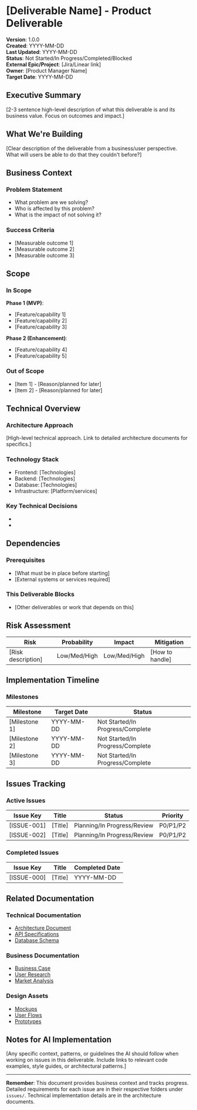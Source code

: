 # [Deliverable Name] - Product Deliverable

**Version**: 1.0.0  
**Created**: YYYY-MM-DD  
**Last Updated**: YYYY-MM-DD  
**Status**: Not Started/In Progress/Completed/Blocked  
**External Epic/Project**: [Jira/Linear link]  
**Owner**: [Product Manager Name]  
**Target Date**: YYYY-MM-DD  

## Executive Summary

[2-3 sentence high-level description of what this deliverable is and its business value. Focus on outcomes and impact.]

## What We're Building

[Clear description of the deliverable from a business/user perspective. What will users be able to do that they couldn't before?]

## Business Context

### Problem Statement
- What problem are we solving?
- Who is affected by this problem?
- What is the impact of not solving it?

### Success Criteria
- [Measurable outcome 1]
- [Measurable outcome 2]
- [Measurable outcome 3]

## Scope

### In Scope
**Phase 1 (MVP)**:
- [Feature/capability 1]
- [Feature/capability 2]
- [Feature/capability 3]

**Phase 2 (Enhancement)**:
- [Feature/capability 4]
- [Feature/capability 5]

### Out of Scope
- [Item 1] - [Reason/planned for later]
- [Item 2] - [Reason/planned for later]

## Technical Overview

### Architecture Approach
[High-level technical approach. Link to detailed architecture documents for specifics.]

### Technology Stack
- Frontend: [Technologies]
- Backend: [Technologies]
- Database: [Technologies]
- Infrastructure: [Platform/services]

### Key Technical Decisions
- [Decision 1]: [Rationale]
- [Decision 2]: [Rationale]

## Dependencies

### Prerequisites
- [What must be in place before starting]
- [External systems or services required]

### This Deliverable Blocks
- [Other deliverables or work that depends on this]

## Risk Assessment

| Risk | Probability | Impact | Mitigation |
|------|-------------|---------|------------|
| [Risk description] | Low/Med/High | Low/Med/High | [How to handle] |

## Implementation Timeline

### Milestones
| Milestone | Target Date | Status |
|-----------|-------------|---------|
| [Milestone 1] | YYYY-MM-DD | Not Started/In Progress/Complete |
| [Milestone 2] | YYYY-MM-DD | Not Started/In Progress/Complete |
| [Milestone 3] | YYYY-MM-DD | Not Started/In Progress/Complete |

## Issues Tracking

### Active Issues
| Issue Key | Title | Status | Priority |
|-----------|-------|--------|----------|
| [ISSUE-001] | [Title] | Planning/In Progress/Review | P0/P1/P2 |
| [ISSUE-002] | [Title] | Planning/In Progress/Review | P0/P1/P2 |

### Completed Issues
| Issue Key | Title | Completed Date |
|-----------|-------|----------------|
| [ISSUE-000] | [Title] | YYYY-MM-DD |

## Related Documentation

### Technical Documentation
- [Architecture Document](../../docs/architecture/[name].md)
- [API Specifications](../../docs/architecture/api-[service].md)
- [Database Schema](../../docs/architecture/database-[name].md)

### Business Documentation
- [Business Case](link)
- [User Research](link)
- [Market Analysis](link)

### Design Assets
- [Mockups](link)
- [User Flows](link)
- [Prototypes](link)

## Notes for AI Implementation

[Any specific context, patterns, or guidelines the AI should follow when working on issues in this deliverable. Include links to relevant code examples, style guides, or architectural patterns.]

---

**Remember**: This document provides business context and tracks progress. Detailed requirements for each issue are in their respective folders under `issues/`. Technical implementation details are in the architecture documents.